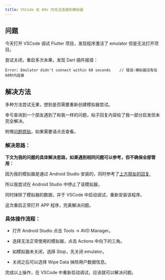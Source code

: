 ```yaml
---
title: VSCode 在 60s 内无法连接到模拟器
---
```


## 问题

今天打开 VSCode 调试 Flutter 项目，发现程序激活了 emulator 但是无法打开项目。

尝试关闭，重启多次未果，发现 Dart 插件报错：

```err
Error: Emulator didn't connect within 60 seconds	// 错误:模拟器没有在60秒内连接
```

## 解决方法

多种方法尝试无果，想到是否需要重新创建模拟器尝试。

幸亏查询到一个朋友遇到了和我一样的问题，帖子回复内容给了我一部分启发但未完全解决。

附赠[问题原贴](https://stackoverflow.com/questions/55677874/failed-to-launch-emulator-error-emulator-didnt-connect-within-60-seconds)，如果需要请点击查看。

### 解决思路：

**下文为我的问题的具体解决思路，如果遇到相同问题可以参考，但不确保全部管用：**

因为我的模拟器是通过 Android Studio 安装的，同时参考了[上方朋友的回复](https://stackoverflow.com/questions/55677874/failed-to-launch-emulator-error-emulator-didnt-connect-within-60-seconds),

所以我尝试在 Android Studio 中停止了该模拟器，

同时抹除了模拟器的数据，并于 VSCode 中启动调试，重新安装该程序。

这次重启正常打开 APP 程序，完美解决问题。

### 具体操作流程：

- 打开 Android Studio 点击 Tools -> AVD Manager。

- 选择无法正常使用的模拟器，点击 Actions 中向下的三角。

- 如模拟器未关闭，选择 Stop，先关闭 emulator。

- 关闭之后可以选择 Wipe Data 抹除用户数据信息。

完成以上操作，在 VSCode 中重新启动调试，应该就可以解决问题。